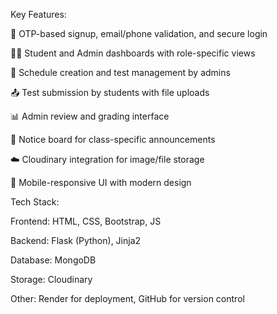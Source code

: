 Key Features:

🔐 OTP-based signup, email/phone validation, and secure login

🧑‍🎓 Student and Admin dashboards with role-specific views

📅 Schedule creation and test management by admins

📤 Test submission by students with file uploads

📊 Admin review and grading interface

📃 Notice board for class-specific announcements

☁️ Cloudinary integration for image/file storage

📱 Mobile-responsive UI with modern design

Tech Stack:

Frontend: HTML, CSS, Bootstrap, JS

Backend: Flask (Python), Jinja2

Database: MongoDB

Storage: Cloudinary

Other: Render for deployment, GitHub for version control
